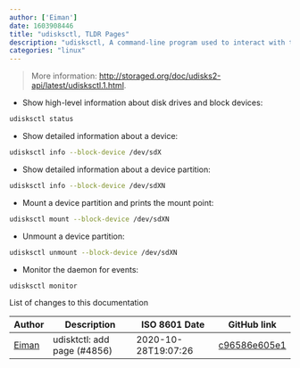 ```yaml
---
author: ['Eiman']
date: 1603908446
title: "udisksctl, TLDR Pages"
description: "udisksctl, A command-line program used to interact with the udisksd daemon process."
categories: "linux"
---
```

> More information: <http://storaged.org/doc/udisks2-api/latest/udisksctl.1.html>.

- Show high-level information about disk drives and block devices:

```bash
udisksctl status
```

- Show detailed information about a device:

```bash
udisksctl info --block-device /dev/sdX
```

- Show detailed information about a device partition:

```bash
udisksctl info --block-device /dev/sdXN
```

- Mount a device partition and prints the mount point:

```bash
udisksctl mount --block-device /dev/sdXN
```

- Unmount a device partition:

```bash
udisksctl unmount --block-device /dev/sdXN
```

- Monitor the daemon for events:

```bash
udisksctl monitor
```
List of changes to this documentation


Author | Description | ISO 8601 Date | GitHub link
------|-----|-----|-----
[Eiman](mailto:eimanip@users.noreply.github.com) | udisktctl: add page (#4856) | 2020-10-28T19:07:26 | [c96586e605e1](https://github.com/tldr-pages/tldr/commit/c96586e605e1eb3f2497fe3fc0cd4b0599424203)

